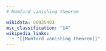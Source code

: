 ```yaml
---
# Mumford vanishing theorem

wikidata: Q6935403
msc_classification: "14"
wikipedia_links:
  - "[[Mumford vanishing theorem]]"
---
```

